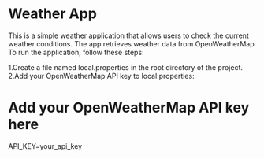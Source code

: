 # Weather App

This is a simple weather application that allows users to check the current weather conditions. The app retrieves weather data from OpenWeatherMap.
To run the application, follow these steps:

1.Create a file named local.properties in the root directory of the project.
2.Add your OpenWeatherMap API key to local.properties:

# Add your OpenWeatherMap API key here
API_KEY=your_api_key